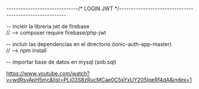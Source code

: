 ------------------------------/* LOGIN JWT */--------------------------------------------------------

-- incleir la libreria jwt de firebase
<br>
// --> composer require firebase/php-jwt

-- incluir las dependencias en el directorio (ionic-auth-app-master)
<br>
// --> npm install

-- importar base de datos en mysql (sob.sql)

https://www.youtube.com/watch?v=wdRsvApH5mc&list=PLi03S8zRucMCae0C5sYxUY205IqeRf4dA&index=1
